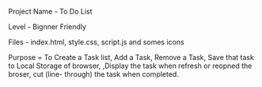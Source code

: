 Project Name - To Do List

Level - Bignner Friendly

Files - index.html, style.css, script.js and somes icons

Purpose = To Create a Task list, Add a Task, Remove a Task, Save that task to Local Storage of browser,
,Display the task when refresh or reopned the broser, cut (line- through) the task when completed.

